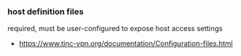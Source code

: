 
### host definition files

required, must be user-configured to expose host access settings
* https://www.tinc-vpn.org/documentation/Configuration-files.html
